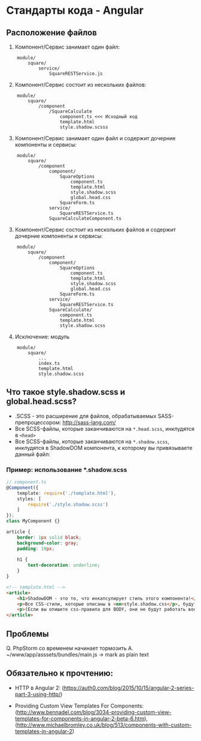 Стандарты кода - Angular
========================

Расположение файлов
-------------------

1. Компонент/Сервис занимает один файл:

```
    module/
        square/
            service/
                SquareRESTService.js
```

2. Компонент/Сервис состоит из нескольких файлов:

```
    module/
        square/
            /component
                /SquareCalculate
                    component.ts <<< Исходный код
                    template.html
                    style.shadow.scsss
```

3. Компонент/Сервис занимает один файл и содержит дочерние компоненты и сервисы:

```
    module/
        square/
            /component
                component/
                    SquareOptions
                        component.ts
                        template.html
                        style.shadow.scss
                        global.head.css
                    SquareForm.ts
                service/
                    SquareRESTService.ts
                SquareCalculateComponent.ts
```

3. Компонент/Сервис состоит из нескольких файлов и содержит дочерние компоненты и сервисы:

```
    module/
        square/
            /component
                component/
                    SquareOptions
                        component.ts
                        template.html
                        style.shadow.scss
                        global.head.css
                    SquareForm.ts
                service/
                    SquareRESTService.ts
                SquareCalculate/
                    component.ts
                    template.html
                    style.shadow.scss
```

4. Исключение: модуль

```
    module/
        square/
            ...
            index.ts
            template.html
            style.shadow.scss
```


Что такое style.shadow.scss и global.head.scss?
-----------------------------------------------

- .SCSS - это расширение для файлов, обрабатываемых SASS-препроцессором: http://sass-lang.com/
- Все SCSS-файлы, которые заканчиваются на `*.head.scss`, инклудятся в `<head>`
- Все SCSS-файлы, которые заканчиваются на `*.shadow.scss`, инклудятся в ShadowDOM компонента, к которому вы привязываете данный файл:

### Пример: использование *.shadow.scss

```typescript
// component.ts
@Component({
    template: require('./template.html'),
    styles: [
        require('./style.shadow.scss')
    ]
});
class MyComponent {}
```

```scss
article {
    border: 1px solid black;
    background-color: gray;
    padding: 10px;
    
    h1 {
        text-decoration: underline;
    }
}
```

```html
<!-- template.html -->
<article>
    <h1>ShadowDOM - это то, что инкапсулирует стиль этого компонента!</h1>
    <p>Все CSS-стили, которые описаны в <em>style.shadow.css</p>, будут влиять только на элементы, которые относятся к этому элементу, и не имееют никакого влияния на какие-либо еще.</p>
    <p>(Если вы опишите css-правила для BODY, они не будут работать вообще.)</p>
</article>
```

Проблемы
--------

Q. PhpStorm со временем начинает тормозить
A. ~/www/app/asssets/bundles/main.js -> mark as plain text

Обязательно к прочтению:
------------------------

- HTTP в Angular 2: (https://auth0.com/blog/2015/10/15/angular-2-series-part-3-using-http/)

- Providing Custom View Templates For Components: (http://www.bennadel.com/blog/3034-providing-custom-view-templates-for-components-in-angular-2-beta-6.htm), (http://www.michaelbromley.co.uk/blog/513/components-with-custom-templates-in-angular-2)